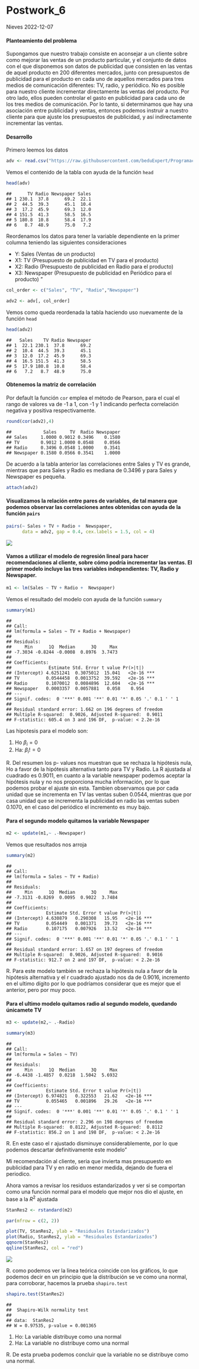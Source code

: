 Postwork_6
================
Nieves
2022-12-07

#### Planteamiento del problema

Supongamos que nuestro trabajo consiste en aconsejar a un cliente sobre
como mejorar las ventas de un producto particular, y el conjunto de
datos con el que disponemos son datos de publicidad que consisten en las
ventas de aquel producto en 200 diferentes mercados, junto con
presupuestos de publicidad para el producto en cada uno de aquellos
mercados para tres medios de comunicación diferentes: TV, radio, y
periódico. No es posible para nuestro cliente incrementar directamente
las ventas del producto. Por otro lado, ellos pueden controlar el gasto
en publicidad para cada uno de los tres medios de comunicación. Por lo
tanto, si determinamos que hay una asociación entre publicidad y ventas,
entonces podemos instruir a nuestro cliente para que ajuste los
presupuestos de publicidad, y así indirectamente incrementar las ventas.

#### Desarrollo

Primero leemos los datos

``` r
adv <- read.csv("https://raw.githubusercontent.com/beduExpert/Programacion-R-Santander-2022/main/Sesion-06/data/advertising.csv")
```

Vemos el contenido de la tabla con ayuda de la función `head`

``` r
head(adv)
```

    ##      TV Radio Newspaper Sales
    ## 1 230.1  37.8      69.2  22.1
    ## 2  44.5  39.3      45.1  10.4
    ## 3  17.2  45.9      69.3  12.0
    ## 4 151.5  41.3      58.5  16.5
    ## 5 180.8  10.8      58.4  17.9
    ## 6   8.7  48.9      75.0   7.2

Reordenamos los datos para tener la variable dependiente en la primer
columna teniendo las siguientes consideraciones

- Y: Sales (Ventas de un producto)
- X1: TV (Presupuesto de publicidad en TV para el producto)
- X2: Radio (Presupuesto de publicidad en Radio para el producto)
- X3: Newspaper (Presupuesto de publicidad en Periódico para el
  producto) ”

``` r
col_order <- c("Sales", "TV", "Radio","Newspaper")
```

``` r
adv2 <- adv[, col_order]
```

Vemos como queda reordenada la tabla haciendo uso nuevamente de la
función `head`

``` r
head(adv2)
```

    ##   Sales    TV Radio Newspaper
    ## 1  22.1 230.1  37.8      69.2
    ## 2  10.4  44.5  39.3      45.1
    ## 3  12.0  17.2  45.9      69.3
    ## 4  16.5 151.5  41.3      58.5
    ## 5  17.9 180.8  10.8      58.4
    ## 6   7.2   8.7  48.9      75.0

#### Obtenemos la matriz de correlación

Por default la función `cor` emplea el método de Pearson, para el cual
el rango de valores va de -1 a 1, con -1 y 1 indicando perfecta
correlación negativa y positiva respectivamente.

``` r
round(cor(adv2),4)
```

    ##            Sales     TV  Radio Newspaper
    ## Sales     1.0000 0.9012 0.3496    0.1580
    ## TV        0.9012 1.0000 0.0548    0.0566
    ## Radio     0.3496 0.0548 1.0000    0.3541
    ## Newspaper 0.1580 0.0566 0.3541    1.0000

De acuerdo a la tabla anterior las correlaciones entre Sales y TV es
grande, mientras que para Sales y Radio es mediana de 0.3496 y para
Sales y Newspaper es pequeña.

``` r
attach(adv2)
```

#### Visualizamos la relación entre pares de variables, de tal manera que podemos observar las correlaciones antes obtenidas con ayuda de la función `pairs`

``` r
pairs(~ Sales + TV + Radio +  Newspaper, 
      data = adv2, gap = 0.4, cex.labels = 1.5, col = 4)
```

![](Postwork_6_files/figure-gfm/unnamed-chunk-8-1.png)<!-- -->

#### Vamos a utilizar el modelo de regresión lineal para hacer recomendaciones al cliente, sobre cómo podría incrementar las ventas. El primer modelo incluye las tres variables independientes: TV, Radio y Newspaper.

``` r
m1 <- lm(Sales ~ TV + Radio +  Newspaper)
```

Vemos el resultado del modelo con ayuda de la función `summary`

``` r
summary(m1)
```

    ## 
    ## Call:
    ## lm(formula = Sales ~ TV + Radio + Newspaper)
    ## 
    ## Residuals:
    ##     Min      1Q  Median      3Q     Max 
    ## -7.3034 -0.8244 -0.0008  0.8976  3.7473 
    ## 
    ## Coefficients:
    ##              Estimate Std. Error t value Pr(>|t|)    
    ## (Intercept) 4.6251241  0.3075012  15.041   <2e-16 ***
    ## TV          0.0544458  0.0013752  39.592   <2e-16 ***
    ## Radio       0.1070012  0.0084896  12.604   <2e-16 ***
    ## Newspaper   0.0003357  0.0057881   0.058    0.954    
    ## ---
    ## Signif. codes:  0 '***' 0.001 '**' 0.01 '*' 0.05 '.' 0.1 ' ' 1
    ## 
    ## Residual standard error: 1.662 on 196 degrees of freedom
    ## Multiple R-squared:  0.9026, Adjusted R-squared:  0.9011 
    ## F-statistic: 605.4 on 3 and 196 DF,  p-value: < 2.2e-16

Las hipotesis para el modelo son:

1.  Ho $\beta_i =0$
2.  Ha: $\beta_i != 0$

R. Del resumen los p- values nos muestran que se rechaza la hipótesis
nula, Ho a favor de la hipótesis alternativa tanto para TV y Radio. La R
ajustada al cuadrado es 0.9011, en cuanto a la variable newspaper
podemos aceptar la hipótesis nula y no nos proporciona mucha
información, por lo que podemos probar el ajuste sin esta. Tambien
observamos que por cada unidad que se incrementa en TV las ventas suben
0.0544, mientras que por casa unidad que se incrementa la publicidad en
radio las ventas suben 0.1070, en el caso del periódico el incremento es
muy bajo.

#### Para el segundo modelo quitamos la variable Newspaper

``` r
m2 <- update(m1,~ .-Newspaper)
```

Vemos que resultados nos arroja

``` r
summary(m2)
```

    ## 
    ## Call:
    ## lm(formula = Sales ~ TV + Radio)
    ## 
    ## Residuals:
    ##     Min      1Q  Median      3Q     Max 
    ## -7.3131 -0.8269  0.0095  0.9022  3.7484 
    ## 
    ## Coefficients:
    ##             Estimate Std. Error t value Pr(>|t|)    
    ## (Intercept) 4.630879   0.290308   15.95   <2e-16 ***
    ## TV          0.054449   0.001371   39.73   <2e-16 ***
    ## Radio       0.107175   0.007926   13.52   <2e-16 ***
    ## ---
    ## Signif. codes:  0 '***' 0.001 '**' 0.01 '*' 0.05 '.' 0.1 ' ' 1
    ## 
    ## Residual standard error: 1.657 on 197 degrees of freedom
    ## Multiple R-squared:  0.9026, Adjusted R-squared:  0.9016 
    ## F-statistic: 912.7 on 2 and 197 DF,  p-value: < 2.2e-16

R. Para este modelo también se rechaza la hipótesis nula a favor de la
hipótesis alternativa y el r cuadrado ajustado nos da de 0.9016,
incremento en el ultimo dígito por lo que podríamos considerar que es
mejor que el anterior, pero por muy poco.

#### Para el ultimo modelo quitamos radio al segundo modelo, quedando únicamete TV

``` r
m3 <- update(m2,~ .-Radio)
```

``` r
summary(m3)
```

    ## 
    ## Call:
    ## lm(formula = Sales ~ TV)
    ## 
    ## Residuals:
    ##     Min      1Q  Median      3Q     Max 
    ## -6.4438 -1.4857  0.0218  1.5042  5.6932 
    ## 
    ## Coefficients:
    ##             Estimate Std. Error t value Pr(>|t|)    
    ## (Intercept) 6.974821   0.322553   21.62   <2e-16 ***
    ## TV          0.055465   0.001896   29.26   <2e-16 ***
    ## ---
    ## Signif. codes:  0 '***' 0.001 '**' 0.01 '*' 0.05 '.' 0.1 ' ' 1
    ## 
    ## Residual standard error: 2.296 on 198 degrees of freedom
    ## Multiple R-squared:  0.8122, Adjusted R-squared:  0.8112 
    ## F-statistic: 856.2 on 1 and 198 DF,  p-value: < 2.2e-16

R. En este caso el r ajustado disminuye considerablemente, por lo que
podemos descartar definitivamente este modelo”

Mi recomendación al cliente, seria que invierta mas presupuesto en
publicidad para TV y en radio en menor medida, dejando de fuera el
periodico.

Ahora vamos a revisar los residuos estandarizados y ver si se comportan
como una función normal para el modelo que mejor nos dio el ajuste, en
base a la $R^ 2$ ajustada

``` r
StanRes2 <- rstandard(m2) 
```

``` r
par(mfrow = c(2, 2))

plot(TV, StanRes2, ylab = "Residuales Estandarizados")
plot(Radio, StanRes2, ylab = "Residuales Estandarizados")
qqnorm(StanRes2)
qqline(StanRes2, col = "red")
```

![](Postwork_6_files/figure-gfm/unnamed-chunk-16-1.png)<!-- -->

R. como podemos ver la linea teórica coincide con los gráficos, lo que
podemos decir en un principio que la distribución se ve como una normal,
para corroborar, hacemos la prueba `shapiro.test`

``` r
shapiro.test(StanRes2)
```

    ## 
    ##  Shapiro-Wilk normality test
    ## 
    ## data:  StanRes2
    ## W = 0.97535, p-value = 0.001365

1.  Ho: La variable distribuye como una normal
2.  Ha: La variable no distribuye como una normal

R. De esta prueba podemos concluir que la variable no se distribuye como
una normal.
